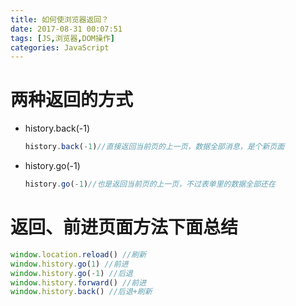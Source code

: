 ```yaml
---
title: 如何使浏览器返回？
date: 2017-08-31 00:07:51
tags: [JS,浏览器,DOM操作]
categories: JavaScript
---
```


# 两种返回的方式

* history.back(-1)

  ```javascript
  history.back(-1)//直接返回当前页的上一页，数据全部消息，是个新页面
  ```

* history.go(-1)

  ```javascript
  history.go(-1)//也是返回当前页的上一页，不过表单里的数据全部还在
  ```



# 返回、前进页面方法下面总结

```javascript
window.location.reload() //刷新
window.history.go(1) //前进
window.history.go(-1) //后退
window.history.forward() //前进
window.history.back() //后退+刷新
```

